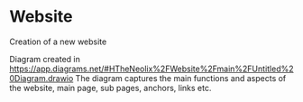 # Website
Creation of a new website

Diagram created in https://app.diagrams.net/#HTheNeolix%2FWebsite%2Fmain%2FUntitled%20Diagram.drawio
The diagram captures the main functions and aspects of the website, main page, sub pages, anchors, links etc.
